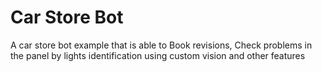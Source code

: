 # Car Store Bot
A car store bot example that is able to Book revisions, Check problems in the panel by lights identification using custom vision and other features
